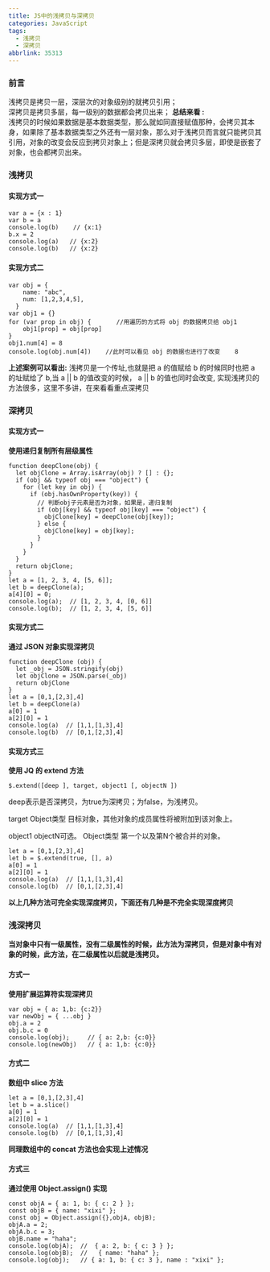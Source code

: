 ```yaml
---
title: JS中的浅拷贝与深拷贝
categories: JavaScript
tags:
  - 浅拷贝
  - 深拷贝
abbrlink: 35313
---
```

### 前言
浅拷贝是拷贝一层，深层次的对象级别的就拷贝引用；  
深拷贝是拷贝多层，每一级别的数据都会拷贝出来；
**总结来看 :**   
浅拷贝的时候如果数据是基本数据类型，那么就如同直接赋值那种，会拷贝其本身，如果除了基本数据类型之外还有一层对象，那么对于浅拷贝而言就只能拷贝其引用，对象的改变会反应到拷贝对象上；但是深拷贝就会拷贝多层，即使是嵌套了对象，也会都拷贝出来。
### 浅拷贝
#### 实现方式一
```
var a = {x : 1}
var b = a
console.log(b)    // {x:1}
b.x = 2
console.log(a)   // {x:2}
console.log(b)   // {x:2}
```
#### 实现方式二
```
var obj = {
    name: "abc",
    num: [1,2,3,4,5],
  }
var obj1 = {}
for (var prop in obj) {       //用遍历的方式将 obj 的数据拷贝给 obj1
    obj1[prop] = obj[prop]
}
obj1.num[4] = 8
console.log(obj.num[4])    //此时可以看见 obj 的数据也进行了改变    8
```
**上述案例可以看出:** 浅拷贝是一个传址,也就是把 a 的值赋给 b 的时候同时也把 a 的址赋给了 b,当 a || b 的值改变的时候， a || b 的值也同时会改变, 实现浅拷贝的方法很多，这里不多讲，在来看看重点深拷贝
### 深拷贝
#### 实现方式一
**使用递归复制所有层级属性**
```
function deepClone(obj) {
  let objClone = Array.isArray(obj) ? [] : {};
  if (obj && typeof obj === "object") {
    for (let key in obj) {
      if (obj.hasOwnProperty(key)) {
        // 判断obj子元素是否为对象，如果是，递归复制
        if (obj[key] && typeof obj[key] === "object") {
          objClone[key] = deepClone(obj[key]);
        } else {
          objClone[key] = obj[key];
        }
      }
    }
  }
  return objClone;
}
let a = [1, 2, 3, 4, [5, 6]];
let b = deepClone(a); 
a[4][0] = 0;
console.log(a);  // [1, 2, 3, 4, [0, 6]]
console.log(b);  // [1, 2, 3, 4, [5, 6]]
```
#### 实现方式二
**通过 JSON 对象实现深拷贝**
```
function deepClone (obj) {
  let _obj = JSON.stringify(obj)
  let objClone = JSON.parse(_obj)
  return objClone
}
let a = [0,1,[2,3],4]
let b = deepClone(a)
a[0] = 1  
a[2][0] = 1
console.log(a)  // [1,1,[1,3],4]
console.log(b)  // [0,1,[2,3],4]
```
#### 实现方式三
**使用 JQ 的 extend 方法**
```
$.extend([deep ], target, object1 [, objectN ])
```
deep表示是否深拷贝，为true为深拷贝；为false，为浅拷贝。

target Object类型 目标对象，其他对象的成员属性将被附加到该对象上。

object1  objectN可选。 Object类型 第一个以及第N个被合并的对象。
```
let a = [0,1,[2,3],4]
let b = $.extend(true, [], a)
a[0] = 1
a[2][0] = 1
console.log(a)  // [1,1,[1,3],4]
console.log(b)  // [0,1,[2,3],4]
```
**以上几种方法可完全实现深度拷贝，下面还有几种是不完全实现深度拷贝**
### 浅深拷贝
**当对象中只有一级属性，没有二级属性的时候，此方法为深拷贝，但是对象中有对象的时候，此方法，在二级属性以后就是浅拷贝。**
#### 方式一
**使用扩展运算符实现深拷贝**
```
var obj = { a: 1,b: {c:2}}
var newObj = { ...obj }
obj.a = 2
obj.b.c = 0
console.log(obj);     // { a: 2,b: {c:0}}
console.log(newObj)   // { a: 1,b: {c:0}}
```
#### 方式二
**数组中 slice 方法**
```
let a = [0,1,[2,3],4]
let b = a.slice()
a[0] = 1
a[2][0] = 1
console.log(a)  // [1,1,[1,3],4]
console.log(b)  // [0,1,[1,3],4]
```
**同理数组中的 concat 方法也会实现上述情况**
#### 方式三
**通过使用 Object.assign() 实现**
```
const objA = { a: 1, b: { c: 2 } };
const objB = { name: "xixi" };
const obj = Object.assign({},objA, objB);
objA.a = 2;
objA.b.c = 3;
objB.name = "haha";
console.log(objA);  //  { a: 2, b: { c: 3 } };
console.log(objB);  //   { name: "haha" };
console.log(obj);   // { a: 1, b: { c: 3 }, name : "xixi" };
```

